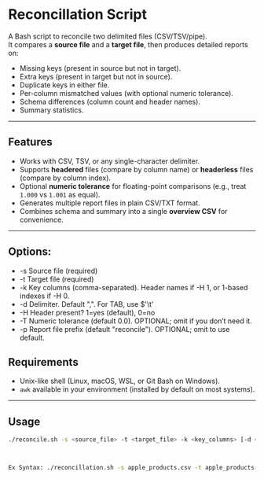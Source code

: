 # Reconcillation Script

A Bash script to reconcile two delimited files (CSV/TSV/pipe).  
It compares a **source file** and a **target file**, then produces detailed reports on:

- Missing keys (present in source but not in target).
- Extra keys (present in target but not in source).
- Duplicate keys in either file.
- Per-column mismatched values (with optional numeric tolerance).
- Schema differences (column count and header names).
- Summary statistics.

---

## Features

- Works with CSV, TSV, or any single-character delimiter.
- Supports **headered** files (compare by column name) or **headerless** files (compare by column index).
- Optional **numeric tolerance** for floating-point comparisons (e.g., treat `1.000` vs `1.001` as equal).
- Generates multiple report files in plain CSV/TXT format.
- Combines schema and summary into a single **overview CSV** for convenience.

---

## Options:
-   -s   Source file (required)
-   -t   Target file (required)
-   -k   Key columns (comma-separated). Header names if -H 1, or 1-based indexes if -H 0.
-   -d   Delimiter. Default ",". For TAB, use $'\t'
-   -H   Header present? 1=yes (default), 0=no
-   -T   Numeric tolerance (default 0.0). OPTIONAL; omit if you don’t need it.
-   -p   Report file prefix (default "reconcile"). OPTIONAL; omit to use default.

## Requirements

- Unix-like shell (Linux, macOS, WSL, or Git Bash on Windows).
- `awk` available in your environment (installed by default on most systems).

---

## Usage

```bash
./reconcile.sh -s <source_file> -t <target_file> -k <key_columns> [-d <delimiter>] [-H 1|0]



Ex Syntax: ./reconcillation.sh -s apple_products.csv -t apple_products-Copy.csv -k Product_Name "," -H 1
